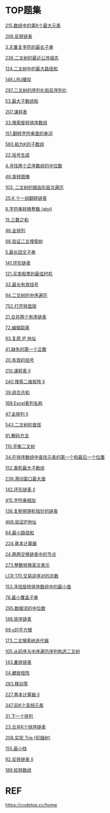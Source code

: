 # TOP题集
[215.数组中的第K个最大元素](../../../../../basicTech/src/main/java/com/java/study/algorithm/microsoft/Lc215.java)

[206.反转链表](../../../../../basicTech/src/main/java/com/java/study/algorithm/microsoft/Lc206.java)

[3.无重复字符的最长子串](../../../../../basicTech/src/main/java/com/java/study/algorithm/microsoft/Lc03.java)

[236.二叉树的最近公共祖先](../../../../../basicTech/src/main/java/com/java/study/algorithm/microsoft/Lc236.java)

[124.二叉树中的最大路径和](../../../../../basicTech/src/main/java/com/java/study/algorithm/microsoft/m202402/Lc124.java)

[146.LRU缓存](../../../../../basicTech/src/main/java/com/java/study/algorithm/microsoft/m202402/Lc146.java)

[297.二叉树的序列化和反序列化](../../../../../basicTech/src/main/java/com/java/study/algorithm/microsoft/m202402/Lc297.java)

[53.最大子数组和](../../../../../basicTech/src/main/java/com/java/study/algorithm/microsoft/m202402/Lc53.java)

[207.课程表](../../../../../basicTech/src/main/java/com/java/study/algorithm/microsoft/m202402/Lc207.java)

[33.搜索旋转排序数组](../../../../../basicTech/src/main/java/com/java/study/algorithm/microsoft/m202402/Lc33.java)

[151.翻转字符串里的单词](../../../../../basicTech/src/main/java/com/java/study/algorithm/microsoft/m202402/Lc151.java)

[560.和为K的子数组](../../../../../basicTech/src/main/java/com/java/study/algorithm/microsoft/m202402/Lc560.java)

[22.括号生成](../../../../../basicTech/src/main/java/com/java/study/algorithm/microsoft/m202402/Lc22.java)

[4.寻找两个正序数组的中位数](../../../../../basicTech/src/main/java/com/java/study/algorithm/microsoft/m202402/Lc4.java)

[48.旋转图像](../../../../../basicTech/src/main/java/com/java/study/algorithm/microsoft/m202402/Lc48.java)

[103. 二叉树的锯齿形层次遍历](../../../../../basicTech/src/main/java/com/java/study/algorithm/microsoft/m202403/Lc103.java)

[25.K 个一组翻转链表](../../../../../basicTech/src/main/java/com/java/study/algorithm/microsoft/m202403/Lc25.java)

[8.字符串转换整数 (atoi)](../../../../../basicTech/src/main/java/com/java/study/algorithm/microsoft/m202403/Lc08.java)

[15.三数之和](../../../../../basicTech/src/main/java/com/java/study/algorithm/microsoft/m202403/Lc15.java)

[46.全排列](../../../../../basicTech/src/main/java/com/java/study/algorithm/microsoft/m202403/Lc46.java)

[98.验证二叉搜索树](../../../../../basicTech/src/main/java/com/java/study/algorithm/microsoft/m202403/Lc98.java)

[5.最长回文子串](../../../../../basicTech/src/main/java/com/java/study/algorithm/microsoft/m202403/Lc05.java)

[141.环形链表](../../../../../basicTech/src/main/java/com/java/study/algorithm/microsoft/m202403/Lc141.java)

[121.买卖股票的最佳时机](../../../../../basicTech/src/main/java/com/java/study/algorithm/microsoft/m202403/Lc121.java)

[32.最长有效括号](../../../../../basicTech/src/main/java/com/java/study/algorithm/microsoft/m202403/Lc32.java)

[94.二叉树的中序遍历](../../../../../basicTech/src/main/java/com/java/study/algorithm/microsoft/m202403/Lc94.java)

[752.打开转盘锁](../../../../../basicTech/src/main/java/com/java/study/algorithm/microsoft/m202403/Lc752.java)

[21.合并两个有序链表](../../../../../basicTech/src/main/java/com/java/study/algorithm/microsoft/m202403/Lc21.java)

[72.编辑距离](../../../../../basicTech/src/main/java/com/java/study/algorithm/microsoft/m202403/Lc72.java)

[93.复原 IP 地址](../../../../../basicTech/src/main/java/com/java/study/algorithm/microsoft/m202403/Lc93.java)

[41.缺失的第一个正数](../../../../../basicTech/src/main/java/com/java/study/algorithm/microsoft/m202403/Lc41.java)

[20.有效的括号](../../../../../basicTech/src/main/java/com/java/study/algorithm/microsoft/m202403/Lc20.java)

[210.课程表 II](../../../../../basicTech/src/main/java/com/java/study/algorithm/microsoft/m202403/Lc210.java)

[240.搜索二维矩阵 II](../../../../../basicTech/src/main/java/com/java/study/algorithm/microsoft/m202403/Lc240.java)

[39.组合总和](../../../../../basicTech/src/main/java/com/java/study/algorithm/microsoft/m202403/Lc39.java)

[168.Excel表列名称](../../../../../basicTech/src/main/java/com/java/study/algorithm/microsoft/m202403/Lc168.java)

[47.全排列 II](../../../../../basicTech/src/main/java/com/java/study/algorithm/microsoft/m202403/Lc47.java)

[543.二叉树的直径](../../../../../basicTech/src/main/java/com/java/study/algorithm/microsoft/m202403/Lc543.java)

[91.解码方法](../../../../../basicTech/src/main/java/com/java/study/algorithm/microsoft/m202403/Lc91.java)

[110.平衡二叉树](../../../../../basicTech/src/main/java/com/java/study/algorithm/microsoft/m202403/Lc110.java)

[34.在排序数组中查找元素的第一个和最后一个位置](../../../../../basicTech/src/main/java/com/java/study/algorithm/microsoft/m202403/Lc34.java)

[152.乘积最大子数组](../../../../../basicTech/src/main/java/com/java/study/algorithm/microsoft/m202403/Lc152.java)

[239.滑动窗口最大值](../../../../../basicTech/src/main/java/com/java/study/algorithm/microsoft/m202403/Lc239.java)

[142.环形链表 II](../../../../../basicTech/src/main/java/com/java/study/algorithm/microsoft/m202403/Lc142.java)

[415.字符串相加](../../../../../basicTech/src/main/java/com/java/study/algorithm/microsoft/m202403/Lc415.java)

[138.复制带随机指针的链表](../../../../../basicTech/src/main/java/com/java/study/algorithm/microsoft/m202403/Lc138.java)

[468.验证IP地址](../../../../../basicTech/src/main/java/com/java/study/algorithm/microsoft/m202403/Lc468.java)

[64.最小路径和](../../../../../basicTech/src/main/java/com/java/study/algorithm/microsoft/m202403/Lc64.java)

[224.基本计算器](../../../../../basicTech/src/main/java/com/java/study/algorithm/microsoft/m202403/Lc224.java)

[24.两两交换链表中的节点](../../../../../basicTech/src/main/java/com/java/study/algorithm/microsoft/m202403/Lc24.java)

[273.整数转换英文表示](../../../../../basicTech/src/main/java/com/java/study/algorithm/microsoft/m202403/Lc273.java)

[LCR 170.交易逆序对的总数](../../../../../basicTech/src/main/java/com/java/study/algorithm/microsoft/m202403/LCR170.java)

[153.寻找旋转排序数组中的最小值](../../../../../basicTech/src/main/java/com/java/study/algorithm/microsoft/m202404/Lc153.java)

[76.最小覆盖子串](../../../../../basicTech/src/main/java/com/java/study/algorithm/microsoft/m202404/Lc76.java)

[295.数据流的中位数](../../../../../basicTech/src/main/java/com/java/study/algorithm/microsoft/m202404/Lc295.java)

[148.排序链表](../../../../../basicTech/src/main/java/com/java/study/algorithm/microsoft/m202404/Lc148.java)

[69.x的平方根](../../../../../basicTech/src/main/java/com/java/study/algorithm/microsoft/m202404/Lc69.java)

[173.二叉搜索树迭代器](../../../../../basicTech/src/main/java/com/java/study/algorithm/microsoft/m202404/Lc173.java)

[105.从前序与中序遍历序列构造二叉树](../../../../../basicTech/src/main/java/com/java/study/algorithm/microsoft/m202404/Lc105.java)

[143.重排链表](../../../../../basicTech/src/main/java/com/java/study/algorithm/microsoft/m202405/Lc143.java)

[54.螺旋矩阵](../../../../../basicTech/src/main/java/com/java/study/algorithm/microsoft/m202405/Lc54.java)

[283.移动零](../../../../../basicTech/src/main/java/com/java/study/algorithm/microsoft/m202405/Lc283.java)

[227.基本计算器 II](../../../../../basicTech/src/main/java/com/java/study/algorithm/microsoft/m202405/Lc227.java)

[347.前K个高频元素](../../../../../basicTech/src/main/java/com/java/study/algorithm/microsoft/m202405/Lc347.java)

[31.下一个排列](../../../../../basicTech/src/main/java/com/java/study/algorithm/microsoft/m202405/Lc31.java)

[23.合并K个排序链表](../../../../../basicTech/src/main/java/com/java/study/algorithm/microsoft/m202405/Lc23.java)

[208.实现 Trie (前缀树)](../../../../../basicTech/src/main/java/com/java/study/algorithm/microsoft/m202405/Lc208.java)

[155.最小栈](../../../../../basicTech/src/main/java/com/java/study/algorithm/microsoft/m202405/Lc155.java)

[92.反转链表 II](../../../../../basicTech/src/main/java/com/java/study/algorithm/microsoft/m202405/Lc92.java)

[189.轮转数组](../../../../../basicTech/src/main/java/com/java/study/algorithm/microsoft/m202405/Lc189.java)

[](../../../../../)

[](../../../../../)

[](../../../../../)

[](../../../../../)

[](../../../../../)

[](../../../../../)

[](../../../../../)

[](../../../../../)




# REF
https://codetop.cc/home